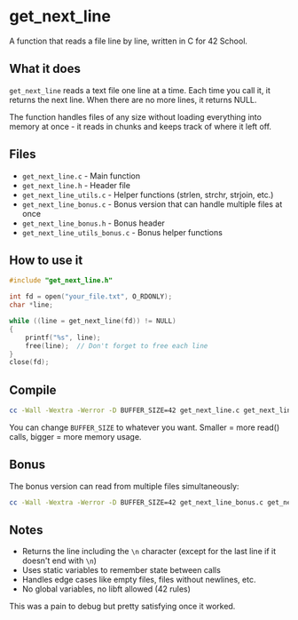 # get_next_line

A function that reads a file line by line, written in C for 42 School.

## What it does

`get_next_line` reads a text file one line at a time. Each time you call it, it returns the next line. When there are no more lines, it returns NULL.

The function handles files of any size without loading everything into memory at once - it reads in chunks and keeps track of where it left off.

## Files

- `get_next_line.c` - Main function
- `get_next_line.h` - Header file
- `get_next_line_utils.c` - Helper functions (strlen, strchr, strjoin, etc.)
- `get_next_line_bonus.c` - Bonus version that can handle multiple files at once
- `get_next_line_bonus.h` - Bonus header
- `get_next_line_utils_bonus.c` - Bonus helper functions

## How to use it

```c
#include "get_next_line.h"

int fd = open("your_file.txt", O_RDONLY);
char *line;

while ((line = get_next_line(fd)) != NULL)
{
    printf("%s", line);
    free(line);  // Don't forget to free each line
}
close(fd);
```

## Compile

```bash
cc -Wall -Wextra -Werror -D BUFFER_SIZE=42 get_next_line.c get_next_line_utils.c
```

You can change `BUFFER_SIZE` to whatever you want. Smaller = more read() calls, bigger = more memory usage.

## Bonus

The bonus version can read from multiple files simultaneously:

```bash
cc -Wall -Wextra -Werror -D BUFFER_SIZE=42 get_next_line_bonus.c get_next_line_utils_bonus.c
```

## Notes

- Returns the line including the `\n` character (except for the last line if it doesn't end with `\n`)
- Uses static variables to remember state between calls
- Handles edge cases like empty files, files without newlines, etc.
- No global variables, no libft allowed (42 rules)

This was a pain to debug but pretty satisfying once it worked.
